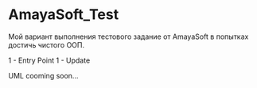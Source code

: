 # AmayaSoft_Test
Мой вариант выполнения тестового задание от AmayaSoft в попытках достичь чистого ООП.

1 - Entry Point
1 - Update

UML cooming soon...
